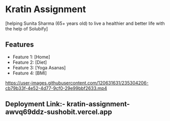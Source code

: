 # Kratin Assignment

[helping Sunita Sharma (65+ years
old) to live a healthier and better life with the help of Solubify]

## Features

- Feature 1: [Home]
- Feature 2: [Diet]
- Feature 3: [Yoga Asanas]
- Feature 4: [BMI]

https://user-images.githubusercontent.com/120631631/235304206-cb79b33f-4e52-4d77-9cf0-29e99bbf2633.mp4

## Deployment Link:- kratin-assignment-awvq69ddz-sushobit.vercel.app
